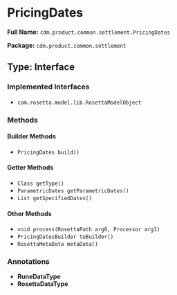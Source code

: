 # PricingDates

**Full Name:** `cdm.product.common.settlement.PricingDates`

**Package:** `cdm.product.common.settlement`

## Type: Interface

### Implemented Interfaces

- `com.rosetta.model.lib.RosettaModelObject`

### Methods

#### Builder Methods

- `PricingDates build()`

#### Getter Methods

- `Class getType()`
- `ParametricDates getParametricDates()`
- `List getSpecifiedDates()`

#### Other Methods

- `void process(RosettaPath arg0, Processor arg1)`
- `PricingDatesBuilder toBuilder()`
- `RosettaMetaData metaData()`

### Annotations

- **RuneDataType**
- **RosettaDataType**

